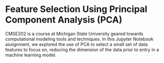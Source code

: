 # Feature Selection Using Principal Component Analysis (PCA)

CMSE202 is a course at Michigan State University geared towards computational modeling tools and techniques. In this Jupyter Notebook assignment, we explored the use of PCA to select a small set of data features to focus on, reducing the dimension of the data prior to entry in a machine learning model.
